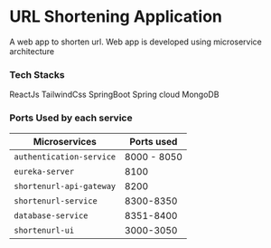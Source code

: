 # URL Shortening Application
A web app to shorten url. Web app is developed using microservice architecture

### Tech Stacks
ReactJs
TailwindCss
SpringBoot
Spring cloud
MongoDB

### Ports Used by each service
| Microservices            | Ports used  |
|--------------------------|-------------|
| `authentication-service` | 8000 - 8050 |
| `eureka-server`          | 8100        |
| `shortenurl-api-gateway` | 8200        |
| `shortenurl-service`     | 8300-8350   |
| `database-service`       | 8351-8400   |
| `shortenurl-ui`          | 3000-3050   |

